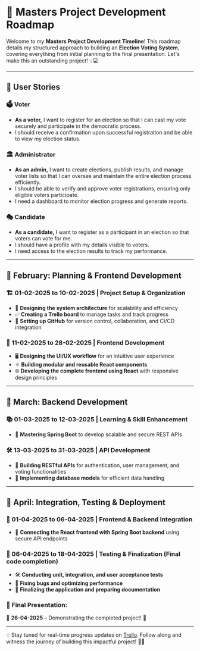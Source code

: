 # 🚀 Masters Project Development Roadmap

Welcome to my **Masters Project Development Timeline**! This roadmap details my structured approach to building an **Election Voting System**, covering everything from initial planning to the final presentation. Let's make this an outstanding project! 💡💻

---

## 📖 **User Stories**

### 🗳️ **Voter**
- **As a voter,** I want to register for an election so that I can cast my vote securely and participate in the democratic process.
- I should receive a confirmation upon successful registration and be able to view my election status.

### 🏛️ **Administrator**
- **As an admin,** I want to create elections, publish results, and manage voter lists so that I can oversee and maintain the entire election process efficiently.
- I should be able to verify and approve voter registrations, ensuring only eligible voters participate.
- I need a dashboard to monitor election progress and generate reports.

### 🎭 **Candidate**
- **As a candidate,** I want to register as a participant in an election so that voters can vote for me.
- I should have a profile with my details visible to voters.
- I need access to the election results to track my performance.

---

## 📅 **February: Planning & Frontend Development**

### 🏗️ 01-02-2025 to 10-02-2025 | **Project Setup & Organization**

- 🎨 **Designing the system architecture** for scalability and efficiency
- ✅ **Creating a Trello board** to manage tasks and track progress
- 🔗 **Setting up GitHub** for version control, collaboration, and CI/CD integration

### 🎨 11-02-2025 to 28-02-2025 | **Frontend Development**

- 🖥️ **Designing the UI/UX workflow** for an intuitive user experience
- ⚛️ **Building modular and reusable React components**
- 🌐 **Developing the complete frontend using React** with responsive design principles

---

## 📅 **March: Backend Development**

### 📚 01-03-2025 to 12-03-2025 | **Learning & Skill Enhancement**

- 📖 **Mastering Spring Boot** to develop scalable and secure REST APIs

### 🛠️ 13-03-2025 to 31-03-2025 | **API Development**

- 🔧 **Building RESTful APIs** for authentication, user management, and voting functionalities
- 🔄 **Implementing database models** for efficient data handling

---

## 📅 **April: Integration, Testing & Deployment**

### 🔄 01-04-2025 to 06-04-2025 | **Frontend & Backend Integration**

- 🔗 **Connecting the React frontend with Spring Boot backend** using secure API endpoints

### 🧪 06-04-2025 to 18-04-2025 | **Testing & Finalization** (Final code completion)

- 🛠️ **Conducting unit, integration, and user acceptance tests**
- 🐞 **Fixing bugs and optimizing performance**
- 🎯 **Finalizing the application and preparing documentation**

### 🎤 **Final Presentation:**

📅 **26-04-2025** – Demonstrating the completed project! 🎉

---

💡 Stay tuned for real-time progress updates on [Trello](https://trello.com/b/5opMRzA8/masters-project-election-voting-system). Follow along and witness the journey of building this impactful project! 🚀😊

